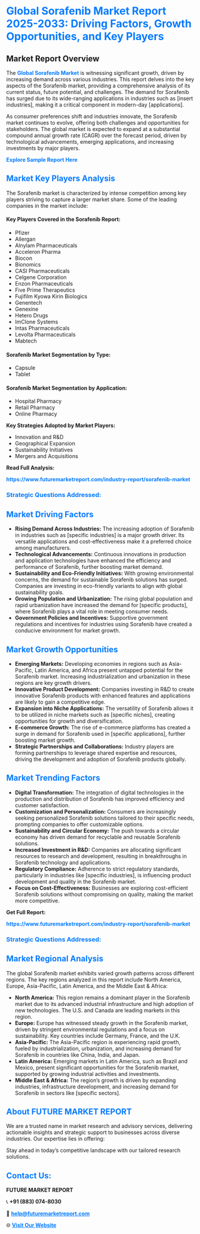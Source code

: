 <h1 style="color: #007BFF;">Global Sorafenib Market Report 2025-2033: Driving Factors, Growth Opportunities, and Key Players</h1>

<section id="overview">
<h2>Market Report Overview</h2>
<p>The <a href="https://www.futuremarketreport.com/industry-report/sorafenib-market" style="color: #007BFF; text-decoration: none;"><strong>Global Sorafenib Market</strong></a> is witnessing significant growth, driven by increasing demand across various industries. This report delves into the key aspects of the Sorafenib market, providing a comprehensive analysis of its current status, future potential, and challenges. The demand for Sorafenib has surged due to its wide-ranging applications in industries such as [insert industries], making it a critical component in modern-day [applications].</p>
<p>As consumer preferences shift and industries innovate, the Sorafenib market continues to evolve, offering both challenges and opportunities for stakeholders. The global market is expected to expand at a substantial compound annual growth rate (CAGR) over the forecast period, driven by technological advancements, emerging applications, and increasing investments by major players.</p>
</section>

<section id="overview">
<p><a href="https://www.futuremarketreport.com/request-sample/reportId=105064" style="color: #007BFF; text-decoration: none;"><strong>Explore Sample Report Here</strong></a></p>
</section>

<section id="key-players">
<h2 style="color: #007BFF;">Market Key Players Analysis</h2>
<p>The Sorafenib market is characterized by intense competition among key players striving to capture a larger market share. Some of the leading companies in the market include:</p>
<h4>Key Players Covered in the Sorafenib Report:</h4>
<ul><li>Pfizer</li><li>Allergan</li><li>Alnylam Pharmaceuticals</li><li>Acceleron Pharma</li><li>Biocon</li><li>Bionomics</li><li>CASI Pharmaceuticals</li><li>Celgene Corporation</li><li>Enzon Pharmaceuticals</li><li>Five Prime Therapeutics</li><li>Fujifilm Kyowa Kirin Biologics</li><li>Genentech</li><li>Genexine</li><li>Hetero Drugs</li><li>ImClone Systems</li><li>Intas Pharmaceuticals</li><li>Levolta Pharmaceuticals</li><li>Mabtech</li></ul>
<h4>Sorafenib Market Segmentation by Type:</h4>
<ul><li>Capsule</li><li>Tablet</li></ul>

<h4>Sorafenib Market Segmentation by Application:</h4>
<ul><li>Hospital Pharmacy</li><li>Retail Pharmacy</li><li>Online Pharmacy</li></ul>
<p><strong>Key Strategies Adopted by Market Players:</strong></p>
<ul>
<li>Innovation and R&D</li>
<li>Geographical Expansion</li>
<li>Sustainability Initiatives</li>
<li>Mergers and Acquisitions</li>
</ul>
</section>

<section>
<p><strong>Read Full Analysis: </strong></p><a href="https://www.futuremarketreport.com/industry-report/sorafenib-market" style="color: #007BFF; text-decoration: none;"><strong>https://www.futuremarketreport.com/industry-report/sorafenib-market</strong></a>
<h3 style="color: #007BFF;">Strategic Questions Addressed:</h3>
</section>

<section id="driving-factors">
<h2 style="color: #007BFF;">Market Driving Factors</h2>
<ul>
<li><strong>Rising Demand Across Industries:</strong> The increasing adoption of Sorafenib in industries such as [specific industries] is a major growth driver. Its versatile applications and cost-effectiveness make it a preferred choice among manufacturers.</li>
<li><strong>Technological Advancements:</strong> Continuous innovations in production and application technologies have enhanced the efficiency and performance of Sorafenib, further boosting market demand.</li>
<li><strong>Sustainability and Eco-Friendly Initiatives:</strong> With growing environmental concerns, the demand for sustainable Sorafenib solutions has surged. Companies are investing in eco-friendly variants to align with global sustainability goals.</li>
<li><strong>Growing Population and Urbanization:</strong> The rising global population and rapid urbanization have increased the demand for [specific products], where Sorafenib plays a vital role in meeting consumer needs.</li>
<li><strong>Government Policies and Incentives:</strong> Supportive government regulations and incentives for industries using Sorafenib have created a conducive environment for market growth.</li>
</ul>
</section>

<section id="growth-opportunities">
<h2 style="color: #007BFF;">Market Growth Opportunities</h2>
<ul>
<li><strong>Emerging Markets:</strong> Developing economies in regions such as Asia-Pacific, Latin America, and Africa present untapped potential for the Sorafenib market. Increasing industrialization and urbanization in these regions are key growth drivers.</li>
<li><strong>Innovative Product Development:</strong> Companies investing in R&D to create innovative Sorafenib products with enhanced features and applications are likely to gain a competitive edge.</li>
<li><strong>Expansion into Niche Applications:</strong> The versatility of Sorafenib allows it to be utilized in niche markets such as [specific niches], creating opportunities for growth and diversification.</li>
<li><strong>E-commerce Growth:</strong> The rise of e-commerce platforms has created a surge in demand for Sorafenib used in [specific applications], further boosting market growth.</li>
<li><strong>Strategic Partnerships and Collaborations:</strong> Industry players are forming partnerships to leverage shared expertise and resources, driving the development and adoption of Sorafenib products globally.</li>
</ul>
</section>

<section id="trending-factors">
<h2 style="color: #007BFF;">Market Trending Factors</h2>
<ul>
<li><strong>Digital Transformation:</strong> The integration of digital technologies in the production and distribution of Sorafenib has improved efficiency and customer satisfaction.</li>
<li><strong>Customization and Personalization:</strong> Consumers are increasingly seeking personalized Sorafenib solutions tailored to their specific needs, prompting companies to offer customizable options.</li>
<li><strong>Sustainability and Circular Economy:</strong> The push towards a circular economy has driven demand for recyclable and reusable Sorafenib solutions.</li>
<li><strong>Increased Investment in R&D:</strong> Companies are allocating significant resources to research and development, resulting in breakthroughs in Sorafenib technology and applications.</li>
<li><strong>Regulatory Compliance:</strong> Adherence to strict regulatory standards, particularly in industries like [specific industries], is influencing product development and quality in the Sorafenib market.</li>
<li><strong>Focus on Cost-Effectiveness:</strong> Businesses are exploring cost-efficient Sorafenib solutions without compromising on quality, making the market more competitive.</li>
</ul>
</section>

<section>
<p><strong>Get Full Report: </strong></p><a href="https://www.futuremarketreport.com/industry-report/sorafenib-market" style="color: #007BFF; text-decoration: none;"><strong>https://www.futuremarketreport.com/industry-report/sorafenib-market</strong></a>
<h3 style="color: #007BFF;">Strategic Questions Addressed:</h3>
</section>


<section id="regional-analysis">
<h2 style="color: #007BFF;">Market Regional Analysis</h2>
<p>The global Sorafenib market exhibits varied growth patterns across different regions. The key regions analyzed in this report include North America, Europe, Asia-Pacific, Latin America, and the Middle East & Africa:</p>
<ul>
<li><strong>North America:</strong> This region remains a dominant player in the Sorafenib market due to its advanced industrial infrastructure and high adoption of new technologies. The U.S. and Canada are leading markets in this region.</li>
<li><strong>Europe:</strong> Europe has witnessed steady growth in the Sorafenib market, driven by stringent environmental regulations and a focus on sustainability. Key countries include Germany, France, and the U.K.</li>
<li><strong>Asia-Pacific:</strong> The Asia-Pacific region is experiencing rapid growth, fueled by industrialization, urbanization, and increasing demand for Sorafenib in countries like China, India, and Japan.</li>
<li><strong>Latin America:</strong> Emerging markets in Latin America, such as Brazil and Mexico, present significant opportunities for the Sorafenib market, supported by growing industrial activities and investments.</li>
<li><strong>Middle East & Africa:</strong> The region’s growth is driven by expanding industries, infrastructure development, and increasing demand for Sorafenib in sectors like [specific sectors].</li>
</ul>
</section>

<footer>
<h2 style="color: #007BFF;">About FUTURE MARKET REPORT</h2>
<p>We are a trusted name in market research and advisory services, delivering actionable insights and strategic support to businesses across diverse industries. Our expertise lies in offering:</p>

<p>Stay ahead in today’s competitive landscape with our tailored research solutions.</p>

<h2 style="color: #007BFF;">Contact Us:</h2>
<p><strong>FUTURE MARKET REPORT</strong></p>
<p>📞 <strong>+91 (883) 074-8030</strong></p>
<p>📧 <strong><a href="mailto:help@futuremarketreport.com" style="color: #007BFF;">help@futuremarketreport.com</a></strong></p>
<p>🌐 <strong><a href="https://www.futuremarketreport.com/" style="color: #007BFF;">Visit Our Website</a></strong></p>
</footer>